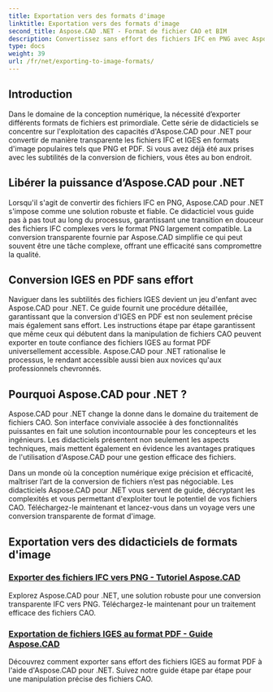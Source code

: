 ```yaml
---
title: Exportation vers des formats d'image
linktitle: Exportation vers des formats d'image
second_title: Aspose.CAD .NET - Format de fichier CAO et BIM
description: Convertissez sans effort des fichiers IFC en PNG avec Aspose.CAD pour .NET. Découvrez le traitement et le téléchargement transparents des fichiers CAO pour une manipulation efficace des fichiers.
type: docs
weight: 39
url: /fr/net/exporting-to-image-formats/
---
```


## Introduction

Dans le domaine de la conception numérique, la nécessité d’exporter différents formats de fichiers est primordiale. Cette série de didacticiels se concentre sur l'exploitation des capacités d'Aspose.CAD pour .NET pour convertir de manière transparente les fichiers IFC et IGES en formats d'image populaires tels que PNG et PDF. Si vous avez déjà été aux prises avec les subtilités de la conversion de fichiers, vous êtes au bon endroit.

## Libérer la puissance d’Aspose.CAD pour .NET

Lorsqu'il s'agit de convertir des fichiers IFC en PNG, Aspose.CAD pour .NET s'impose comme une solution robuste et fiable. Ce didacticiel vous guide pas à pas tout au long du processus, garantissant une transition en douceur des fichiers IFC complexes vers le format PNG largement compatible. La conversion transparente fournie par Aspose.CAD simplifie ce qui peut souvent être une tâche complexe, offrant une efficacité sans compromettre la qualité.

## Conversion IGES en PDF sans effort

Naviguer dans les subtilités des fichiers IGES devient un jeu d'enfant avec Aspose.CAD pour .NET. Ce guide fournit une procédure détaillée, garantissant que la conversion d'IGES en PDF est non seulement précise mais également sans effort. Les instructions étape par étape garantissent que même ceux qui débutent dans la manipulation de fichiers CAO peuvent exporter en toute confiance des fichiers IGES au format PDF universellement accessible. Aspose.CAD pour .NET rationalise le processus, le rendant accessible aussi bien aux novices qu'aux professionnels chevronnés.

## Pourquoi Aspose.CAD pour .NET ?

Aspose.CAD pour .NET change la donne dans le domaine du traitement de fichiers CAO. Son interface conviviale associée à des fonctionnalités puissantes en fait une solution incontournable pour les concepteurs et les ingénieurs. Les didacticiels présentent non seulement les aspects techniques, mais mettent également en évidence les avantages pratiques de l'utilisation d'Aspose.CAD pour une gestion efficace des fichiers.

Dans un monde où la conception numérique exige précision et efficacité, maîtriser l’art de la conversion de fichiers n’est pas négociable. Les didacticiels Aspose.CAD pour .NET vous servent de guide, décryptant les complexités et vous permettant d'exploiter tout le potentiel de vos fichiers CAO. Téléchargez-le maintenant et lancez-vous dans un voyage vers une conversion transparente de format d'image.
## Exportation vers des didacticiels de formats d'image
### [Exporter des fichiers IFC vers PNG - Tutoriel Aspose.CAD](./exporting-ifc-files-to-png/)
Explorez Aspose.CAD pour .NET, une solution robuste pour une conversion transparente IFC vers PNG. Téléchargez-le maintenant pour un traitement efficace des fichiers CAO.
### [Exportation de fichiers IGES au format PDF - Guide Aspose.CAD](./exporting-iges-files-to-pdf/)
Découvrez comment exporter sans effort des fichiers IGES au format PDF à l'aide d'Aspose.CAD pour .NET. Suivez notre guide étape par étape pour une manipulation précise des fichiers CAO.